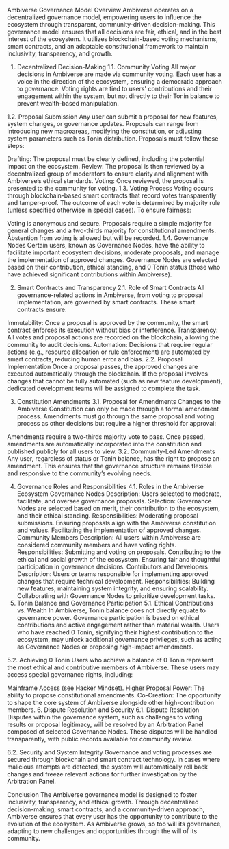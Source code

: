 Ambiverse Governance Model
Overview
Ambiverse operates on a decentralized governance model, empowering users to influence the ecosystem through transparent, community-driven decision-making. This governance model ensures that all decisions are fair, ethical, and in the best interest of the ecosystem. It utilizes blockchain-based voting mechanisms, smart contracts, and an adaptable constitutional framework to maintain inclusivity, transparency, and growth.

1. Decentralized Decision-Making
1.1. Community Voting
All major decisions in Ambiverse are made via community voting. Each user has a voice in the direction of the ecosystem, ensuring a democratic approach to governance. Voting rights are tied to users' contributions and their engagement within the system, but not directly to their Tonin balance to prevent wealth-based manipulation.

1.2. Proposal Submission
Any user can submit a proposal for new features, system changes, or governance updates. Proposals can range from introducing new macroareas, modifying the constitution, or adjusting system parameters such as Tonin distribution. Proposals must follow these steps:

Drafting: The proposal must be clearly defined, including the potential impact on the ecosystem.
Review: The proposal is then reviewed by a decentralized group of moderators to ensure clarity and alignment with Ambiverse’s ethical standards.
Voting: Once reviewed, the proposal is presented to the community for voting.
1.3. Voting Process
Voting occurs through blockchain-based smart contracts that record votes transparently and tamper-proof. The outcome of each vote is determined by majority rule (unless specified otherwise in special cases). To ensure fairness:

Voting is anonymous and secure.
Proposals require a simple majority for general changes and a two-thirds majority for constitutional amendments.
Abstention from voting is allowed but will be recorded.
1.4. Governance Nodes
Certain users, known as Governance Nodes, have the ability to facilitate important ecosystem decisions, moderate proposals, and manage the implementation of approved changes. Governance Nodes are selected based on their contribution, ethical standing, and 0 Tonin status (those who have achieved significant contributions within Ambiverse).

2. Smart Contracts and Transparency
2.1. Role of Smart Contracts
All governance-related actions in Ambiverse, from voting to proposal implementation, are governed by smart contracts. These smart contracts ensure:

Immutability: Once a proposal is approved by the community, the smart contract enforces its execution without bias or interference.
Transparency: All votes and proposal actions are recorded on the blockchain, allowing the community to audit decisions.
Automation: Decisions that require regular actions (e.g., resource allocation or rule enforcement) are automated by smart contracts, reducing human error and bias.
2.2. Proposal Implementation
Once a proposal passes, the approved changes are executed automatically through the blockchain. If the proposal involves changes that cannot be fully automated (such as new feature development), dedicated development teams will be assigned to complete the task.

3. Constitution Amendments
3.1. Proposal for Amendments
Changes to the Ambiverse Constitution can only be made through a formal amendment process. Amendments must go through the same proposal and voting process as other decisions but require a higher threshold for approval:

Amendments require a two-thirds majority vote to pass.
Once passed, amendments are automatically incorporated into the constitution and published publicly for all users to view.
3.2. Community-Led Amendments
Any user, regardless of status or Tonin balance, has the right to propose an amendment. This ensures that the governance structure remains flexible and responsive to the community’s evolving needs.

4. Governance Roles and Responsibilities
4.1. Roles in the Ambiverse Ecosystem
Governance Nodes
Description: Users selected to moderate, facilitate, and oversee governance proposals.
Selection: Governance Nodes are selected based on merit, their contribution to the ecosystem, and their ethical standing.
Responsibilities:
Moderating proposal submissions.
Ensuring proposals align with the Ambiverse constitution and values.
Facilitating the implementation of approved changes.
Community Members
Description: All users within Ambiverse are considered community members and have voting rights.
Responsibilities:
Submitting and voting on proposals.
Contributing to the ethical and social growth of the ecosystem.
Ensuring fair and thoughtful participation in governance decisions.
Contributors and Developers
Description: Users or teams responsible for implementing approved changes that require technical development.
Responsibilities:
Building new features, maintaining system integrity, and ensuring scalability.
Collaborating with Governance Nodes to prioritize development tasks.
5. Tonin Balance and Governance Participation
5.1. Ethical Contributions vs. Wealth
In Ambiverse, Tonin balance does not directly equate to governance power. Governance participation is based on ethical contributions and active engagement rather than material wealth. Users who have reached 0 Tonin, signifying their highest contribution to the ecosystem, may unlock additional governance privileges, such as acting as Governance Nodes or proposing high-impact amendments.

5.2. Achieving 0 Tonin
Users who achieve a balance of 0 Tonin represent the most ethical and contributive members of Ambiverse. These users may access special governance rights, including:

Mainframe Access (see Hacker Mindset).
Higher Proposal Power: The ability to propose constitutional amendments.
Co-Creation: The opportunity to shape the core system of Ambiverse alongside other high-contribution members.
6. Dispute Resolution and Security
6.1. Dispute Resolution
Disputes within the governance system, such as challenges to voting results or proposal legitimacy, will be resolved by an Arbitration Panel composed of selected Governance Nodes. These disputes will be handled transparently, with public records available for community review.

6.2. Security and System Integrity
Governance and voting processes are secured through blockchain and smart contract technology. In cases where malicious attempts are detected, the system will automatically roll back changes and freeze relevant actions for further investigation by the Arbitration Panel.

Conclusion
The Ambiverse governance model is designed to foster inclusivity, transparency, and ethical growth. Through decentralized decision-making, smart contracts, and a community-driven approach, Ambiverse ensures that every user has the opportunity to contribute to the evolution of the ecosystem. As Ambiverse grows, so too will its governance, adapting to new challenges and opportunities through the will of its community.